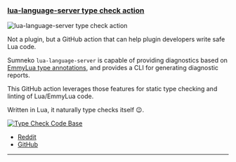 <h3 id="lua-language-server type check action">
  <a href="https://github.com/marketplace/actions/sumneko-lint">
    <span class="icon-text">
      <span class="icon">
        <i class="fa-solid fa-book"></i>
      </span>
    </span>
    <span>lua-language-server type check action</span>
  </a>
</h3>

![lua-language-server type check action](https://user-images.githubusercontent.com/12857160/213543098-79676e8d-6ab5-4aa2-96c0-77f32b3b33a4.png)

Not a plugin, but a GitHub action that can help plugin developers write safe Lua code.

Sumneko `lua-language-server` is capable of providing diagnostics based on
[EmmyLua type annotations](https://emmylua.github.io/annotation.html), and provides
a CLI for generating diagnostic reports.

This GitHub action leverages those features for static type checking and linting of Lua/EmmyLua code.

Written in Lua, it naturally type checks itself :wink:.

[![Type Check Code Base](https://github.com/mrcjkb/lua-typecheck-action/actions/workflows/typecheck.yml/badge.svg)](https://github.com/mrcjkb/lua-typecheck-action/actions/workflows/typecheck.yml)


- [Reddit](https://www.reddit.com/r/neovim/comments/10fmag4/plugin_devs_type_check_your_lua_plugins_with/?utm_source=share&utm_medium=web2x&context=3)
- [GitHub](https://github.com/marketplace/actions/sumneko-lint)

---
